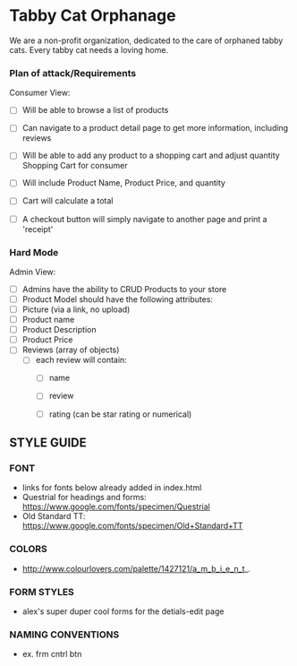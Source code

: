 # Tabby Cat Orphanage
We are a non-profit organization, dedicated to the care of orphaned tabby cats.  Every tabby cat needs a loving home. 

### Plan of attack/Requirements

Consumer View: 
 * [ ] Will be able to browse a list of products
 * [ ] Can navigate to a product detail page to get more information, including reviews
 * [ ] Will be able to add any product to a shopping cart and adjust quantity
    Shopping Cart for consumer
  * [ ] Will include Product Name, Product Price, and quantity
  * [ ] Cart will calculate a total
  * [ ] A checkout button will simply navigate to another page and print a 'receipt'


### Hard Mode

Admin View:
 * [ ] Admins have the ability to CRUD Products to your store
 * [ ] Product Model should have the following attributes:
  * [ ] Picture (via a link, no upload)
  * [ ] Product name
  * [ ] Product Description
  * [ ] Product Price
  * [ ] Reviews (array of objects)
    * [ ] each review will contain:
      * [ ] name
      * [ ] review
      * [ ] rating (can be star rating or numerical)



## STYLE GUIDE

### FONT
* links for fonts below already added in index.html
* Questrial for headings and forms: https://www.google.com/fonts/specimen/Questrial
* Old Standard TT: https://www.google.com/fonts/specimen/Old+Standard+TT

### COLORS
* http://www.colourlovers.com/palette/1427121/a_m_b_i_e_n_t_.

### FORM STYLES
* alex's super duper cool forms for the detials-edit page

### NAMING CONVENTIONS
* ex. frm cntrl btn
